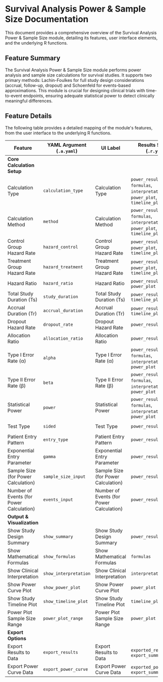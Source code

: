 # Survival Analysis Power & Sample Size Documentation

This document provides a comprehensive overview of the Survival Analysis Power & Sample Size module, detailing its features, user interface elements, and the underlying R functions.

## Feature Summary

The Survival Analysis Power & Sample Size module performs power analysis and sample size calculations for survival studies. It supports two primary methods: Lachin-Foulkes for full study design considerations (accrual, follow-up, dropout) and Schoenfeld for events-based approximations. This module is crucial for designing clinical trials with time-to-event endpoints, ensuring adequate statistical power to detect clinically meaningful differences.

## Feature Details

The following table provides a detailed mapping of the module's features, from the user interface to the underlying R functions.

| Feature                          | YAML Argument (`.a.yaml`)      | UI Label                               | Results Section (`.r.yaml`)         | R Function (`.b.R`)                  |
| -------------------------------- | ------------------------------ | -------------------------------------- | ----------------------------------- | ------------------------------------ |
| **Core Calculation Setup**       |                                |                                        |                                     |                                      |
| Calculation Type                 | `calculation_type`             | Calculation Type                       | `power_results`, `formulas`, `interpretation`, `power_plot`, `timeline_plot` | `.run`, `.calculate_power`           |
| Calculation Method               | `method`                       | Calculation Method                     | `power_results`, `formulas`, `interpretation`, `power_plot`, `timeline_plot` | `.run`, `.calculate_power`           |
| Control Group Hazard Rate        | `hazard_control`               | Control Group Hazard Rate              | `power_results`, `power_plot`, `timeline_plot` | `.calculate_lachin_foulkes`          |
| Treatment Group Hazard Rate      | `hazard_treatment`             | Treatment Group Hazard Rate            | `power_results`, `power_plot`, `timeline_plot` | `.calculate_lachin_foulkes`          |
| Hazard Ratio                     | `hazard_ratio`                 | Hazard Ratio                           | `power_results`, `power_plot`       | `.calculate_schoenfeld`              |
| Total Study Duration (Ts)        | `study_duration`               | Total Study Duration (Ts)              | `power_results`, `timeline_plot`    | `.calculate_lachin_foulkes`          |
| Accrual Duration (Tr)            | `accrual_duration`             | Accrual Duration (Tr)                  | `power_results`, `timeline_plot`    | `.calculate_lachin_foulkes`          |
| Dropout Hazard Rate              | `dropout_rate`                 | Dropout Hazard Rate                    | `power_results`                     | `.calculate_lachin_foulkes`          |
| Allocation Ratio                 | `allocation_ratio`             | Allocation Ratio                       | `power_results`                     | `.calculate_lachin_foulkes`, `.calculate_schoenfeld` |
| Type I Error Rate (α)            | `alpha`                        | Type I Error Rate (α)                  | `power_results`, `formulas`, `interpretation`, `power_plot` | `.calculate_lachin_foulkes`, `.calculate_schoenfeld` |
| Type II Error Rate (β)           | `beta`                         | Type II Error Rate (β)                 | `power_results`, `formulas`, `interpretation`, `power_plot` | `.calculate_lachin_foulkes`, `.calculate_schoenfeld` |
| Statistical Power                | `power`                        | Statistical Power                      | `power_results`, `formulas`, `interpretation`, `power_plot` | `.calculate_lachin_foulkes`, `.calculate_schoenfeld` |
| Test Type                        | `sided`                        | Test Type                              | `power_results`                     | `.calculate_lachin_foulkes`, `.calculate_schoenfeld` |
| Patient Entry Pattern            | `entry_type`                   | Patient Entry Pattern                  | `power_results`                     | `.calculate_lachin_foulkes`          |
| Exponential Entry Parameter      | `gamma`                        | Exponential Entry Parameter            | `power_results`                     | `.calculate_lachin_foulkes`          |
| Sample Size (for Power Calculation)| `sample_size_input`            | Sample Size (for Power Calculation)    | `power_results`                     | `.calculate_lachin_foulkes`, `.calculate_schoenfeld` |
| Number of Events (for Power Calculation)| `events_input`                 | Number of Events (for Power Calculation)| `power_results`                     | `.calculate_schoenfeld`              |
| **Output & Visualization**       |                                |                                        |                                     |                                      |
| Show Study Design Summary        | `show_summary`                 | Show Study Design Summary              | `power_results`                     | `.generate_summary`                  |
| Show Mathematical Formulas       | `show_formulas`                | Show Mathematical Formulas             | `formulas`                          | `.generate_formulas`                 |
| Show Clinical Interpretation     | `show_interpretation`          | Show Clinical Interpretation           | `interpretation`                    | `.generate_interpretation`           |
| Show Power Curve Plot            | `show_power_plot`              | Show Power Curve Plot                  | `power_plot`                        | `.plot_power_curve`                  |
| Show Study Timeline Plot         | `show_timeline_plot`           | Show Study Timeline Plot               | `timeline_plot`                     | `.plot_timeline`                     |
| Power Plot Sample Size Range     | `power_plot_range`             | Power Plot Sample Size Range           | `power_plot`                        | `.generate_power_curve_data`         |
| **Export Options**               |                                |                                        |                                     |                                      |
| Export Results to Data           | `export_results`               | Export Results to Data                 | `exported_results`, `export_summary`| `.export_results`, `.generate_export_summary` |
| Export Power Curve Data          | `export_power_curve`           | Export Power Curve Data                | `exported_power_curve`, `export_summary`| `.export_power_curve`, `.generate_export_summary` |

